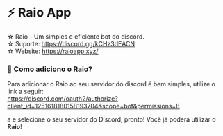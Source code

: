 # ⚡ Raio App
☆ Raio - Um simples e eficiente bot do discord.                                                                                                                                                                  
☆ Suporte: https://discord.gg/kCHz3dEACN                                                                                                                                                                         
☆ Website: https://raioapp.xyz/
### 🤔 Como adiciono o Raio?
Para adicionar o Raio ao seu servidor do discord é bem simples, utilize o link a seguir:                                                                                                                                                                                                                      
https://discord.com/oauth2/authorize?client_id=1251618180158193704&scope=bot&permissions=8
                                                   
a
e selecione o seu servidor do Discord, pronto! Você já poderá utilizar o **Raio**!


